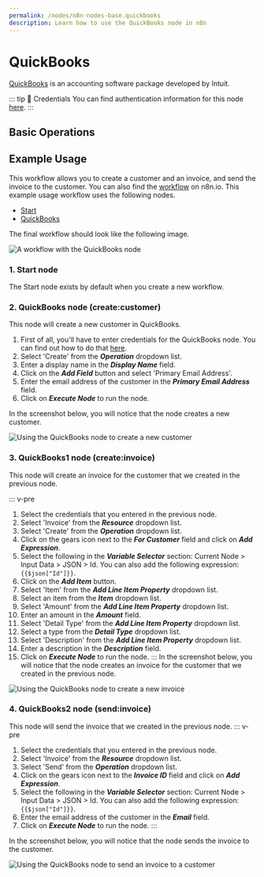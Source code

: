 ```yaml
---
permalink: /nodes/n8n-nodes-base.quickbooks
description: Learn how to use the QuickBooks node in n8n
---
```


# QuickBooks

[QuickBooks](https://quickbooks.intuit.com) is an accounting software package developed by Intuit.

::: tip 🔑 Credentials
You can find authentication information for this node [here](../../../credentials/QuickBooks/README.md).
:::

## Basic Operations

<Resource node="n8n-nodes-base.quickbooks" />

## Example Usage

This workflow allows you to create a customer and an invoice, and send the invoice to the customer. You can also find the [workflow](https://n8n.io/workflows/949) on n8n.io. This example usage workflow uses the following nodes.
- [Start](../../core-nodes/Start/README.md)
- [QuickBooks]()

The final workflow should look like the following image.

![A workflow with the QuickBooks node](REDACTED)

### 1. Start node

The Start node exists by default when you create a new workflow.

### 2. QuickBooks node (create:customer)

This node will create a new customer in QuickBooks.

1. First of all, you'll have to enter credentials for the QuickBooks node. You can find out how to do that [here](../../../credentials/QuickBooks/README.md).
2. Select 'Create' from the ***Operation*** dropdown list.
3. Enter a display name in the ***Display Name*** field.
4. Click on the ***Add Field*** button and select 'Primary Email Address'.
5. Enter the email address of the customer in the ***Primary Email Address*** field.
6. Click on ***Execute Node*** to run the node.

In the screenshot below, you will notice that the node creates a new customer.

![Using the QuickBooks node to create a new customer](REDACTED)

### 3. QuickBooks1 node (create:invoice)

This node will create an invoice for the customer that we created in the previous node.

::: v-pre
1. Select the credentials that you entered in the previous node.
2. Select 'Invoice' from the ***Resource*** dropdown list.
3. Select 'Create' from the ***Operation*** dropdown list.
4. Click on the gears icon next to the ***For Customer*** field and click on ***Add Expression***.
5. Select the following in the ***Variable Selector*** section: Current Node > Input Data > JSON > Id. You can also add the following expression: `{{$json["Id"]}}`.
6. Click on the ***Add Item*** button.
7. Select 'Item' from the ***Add Line Item Property*** dropdown list.
8. Select an item from the ***Item*** dropdown list.
9. Select 'Amount' from the ***Add Line Item Property*** dropdown list.
10. Enter an amount in the ***Amount*** field.
11. Select 'Detail Type' from the ***Add Line Item Property*** dropdown list.
12. Select a type from the ***Detail Type*** dropdown list.
13. Select 'Description' from the ***Add Line Item Property*** dropdown list.
14. Enter a description in the ***Description*** field.
15. Click on ***Execute Node*** to run the node.
:::
In the screenshot below, you will notice that the node creates an invoice for the customer that we created in the previous node.

![Using the QuickBooks node to create a new invoice](REDACTED)

### 4. QuickBooks2 node (send:invoice)

This node will send the invoice that we created in the previous node.
::: v-pre
1. Select the credentials that you entered in the previous node.
2. Select 'Invoice' from the ***Resource*** dropdown list.
3. Select 'Send' from the ***Operation*** dropdown list.
4. Click on the gears icon next to the ***Invoice ID*** field and click on ***Add Expression***.
5. Select the following in the ***Variable Selector*** section: Current Node > Input Data > JSON > Id. You can also add the following expression: `{{$json["Id"]}}`.
6. Enter the email address of the customer in the ***Email*** field.
7. Click on ***Execute Node*** to run the node.
:::

In the screenshot below, you will notice that the node sends the invoice to the customer.

![Using the QuickBooks node to send an invoice to a customer](REDACTED)
